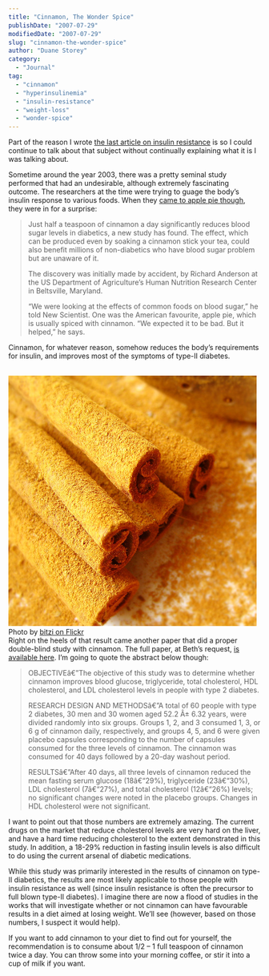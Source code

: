 ```yaml
---
title: "Cinnamon, The Wonder Spice"
publishDate: "2007-07-29"
modifiedDate: "2007-07-29"
slug: "cinnamon-the-wonder-spice"
author: "Duane Storey"
category:
  - "Journal"
tag:
  - "cinnamon"
  - "hyperinsulinemia"
  - "insulin-resistance"
  - "weight-loss"
  - "wonder-spice"
---
```


Part of the reason I wrote [the last article on insulin resistance](http://www.migratorynerd.com/2007/07/29/weight-loss-and-insulin-resistance/) is so I could continue to talk about that subject without continually explaining what it is I was talking about.

Sometime around the year 2003, there was a pretty seminal study performed that had an undesirable, although extremely fascinating outcome. The researchers at the time were trying to guage the body’s insulin response to various foods. When they [came to apple pie though](http://www.newscientist.com/article.ns?id=dn4413), they were in for a surprise:

> Just half a teaspoon of cinnamon a day significantly reduces blood sugar levels in diabetics, a new study has found. The effect, which can be produced even by soaking a cinnamon stick your tea, could also benefit millions of non-diabetics who have blood sugar problem but are unaware of it.
> 
> The discovery was initially made by accident, by Richard Anderson at the US Department of Agriculture’s Human Nutrition Research Center in Beltsville, Maryland.
> 
> “We were looking at the effects of common foods on blood sugar,” he told New Scientist. One was the American favourite, apple pie, which is usually spiced with cinnamon. “We expected it to be bad. But it helped,” he says.

Cinnamon, for whatever reason, somehow reduces the body’s requirements for insulin, and improves most of the symptoms of type-II diabetes.

  
[  
![](_images/cinnamon-the-wonder-spice-1.jpg)  ](http://www.flickr.com/photos/bitzi/229277077/)  
Photo by [bitzi on Flickr](http://www.flickr.com/people/bitzi/)  
Right on the heels of that result came another paper that did a proper double-blind study with cinnamon. The full paper, at Beth’s request, [is available here](http://care.diabetesjournals.org/cgi/reprint/26/12/3215). I’m going to quote the abstract below though:

> OBJECTIVEâ€”The objective of this study was to determine whether cinnamon improves blood glucose, triglyceride, total cholesterol, HDL cholesterol, and LDL cholesterol levels in people with type 2 diabetes.
> 
> RESEARCH DESIGN AND METHODSâ€”A total of 60 people with type 2 diabetes, 30 men and 30 women aged 52.2 Â± 6.32 years, were divided randomly into six groups. Groups 1, 2, and 3 consumed 1, 3, or 6 g of cinnamon daily, respectively, and groups 4, 5, and 6 were given placebo capsules corresponding to the number of capsules consumed for the three levels of cinnamon. The cinnamon was consumed for 40 days followed by a 20-day washout period.
> 
> RESULTSâ€”After 40 days, all three levels of cinnamon reduced the mean fasting serum glucose (18â€“29%), triglyceride (23â€“30%), LDL cholesterol (7â€“27%), and total cholesterol (12â€“26%) levels; no significant changes were noted in the placebo groups. Changes in HDL cholesterol were not significant.

I want to point out that those numbers are extremely amazing. The current drugs on the market that reduce cholesterol levels are very hard on the liver, and have a hard time reducing cholesterol to the extent demonstrated in this study. In addition, a 18-29% reduction in fasting insulin levels is also difficult to do using the current arsenal of diabetic medications.

While this study was primarily interested in the results of cinnamon on type-II diabetics, the results are most likely applicable to those people with insulin resistance as well (since insulin resistance is often the precursor to full blown type-II diabetes). I imagine there are now a flood of studies in the works that will investigate whether or not cinnamon can have favourable results in a diet aimed at losing weight. We’ll see (however, based on those numbers, I suspect it would help).

If you want to add cinnamon to your diet to find out for yourself, the recommendation is to consume about 1/2 – 1 full teaspoon of cinnamon twice a day. You can throw some into your morning coffee, or stir it into a cup of milk if you want.